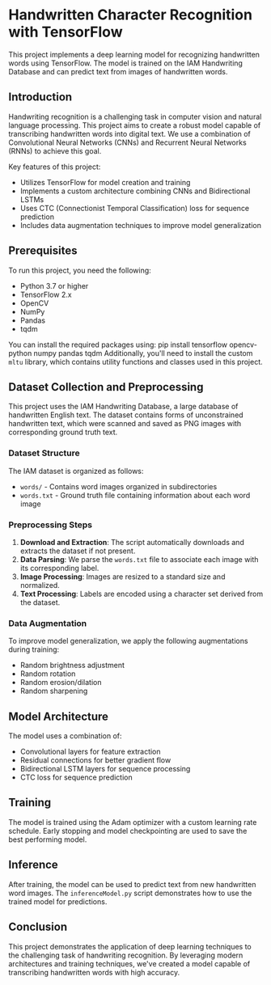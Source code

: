 # Handwritten Character Recognition with TensorFlow

This project implements a deep learning model for recognizing handwritten words using TensorFlow. The model is trained on the IAM Handwriting Database and can predict text from images of handwritten words.

## Introduction

Handwriting recognition is a challenging task in computer vision and natural language processing. This project aims to create a robust model capable of transcribing handwritten words into digital text. We use a combination of Convolutional Neural Networks (CNNs) and Recurrent Neural Networks (RNNs) to achieve this goal.

Key features of this project:
- Utilizes TensorFlow for model creation and training
- Implements a custom architecture combining CNNs and Bidirectional LSTMs
- Uses CTC (Connectionist Temporal Classification) loss for sequence prediction
- Includes data augmentation techniques to improve model generalization

## Prerequisites

To run this project, you need the following:

- Python 3.7 or higher
- TensorFlow 2.x
- OpenCV
- NumPy
- Pandas
- tqdm

You can install the required packages using: pip install tensorflow opencv-python numpy pandas tqdm
Additionally, you'll need to install the custom `mltu` library, which contains utility functions and classes used in this project.

## Dataset Collection and Preprocessing

This project uses the IAM Handwriting Database, a large database of handwritten English text. The dataset contains forms of unconstrained handwritten text, which were scanned and saved as PNG images with corresponding ground truth text.

### Dataset Structure

The IAM dataset is organized as follows:
- `words/` - Contains word images organized in subdirectories
- `words.txt` - Ground truth file containing information about each word image

### Preprocessing Steps

1. **Download and Extraction**: The script automatically downloads and extracts the dataset if not present.
2. **Data Parsing**: We parse the `words.txt` file to associate each image with its corresponding label.
3. **Image Processing**: Images are resized to a standard size and normalized.
4. **Text Processing**: Labels are encoded using a character set derived from the dataset.

### Data Augmentation

To improve model generalization, we apply the following augmentations during training:
- Random brightness adjustment
- Random rotation
- Random erosion/dilation
- Random sharpening

## Model Architecture

The model uses a combination of:
- Convolutional layers for feature extraction
- Residual connections for better gradient flow
- Bidirectional LSTM layers for sequence processing
- CTC loss for sequence prediction

## Training

The model is trained using the Adam optimizer with a custom learning rate schedule. Early stopping and model checkpointing are used to save the best performing model.

## Inference

After training, the model can be used to predict text from new handwritten word images. The `inferenceModel.py` script demonstrates how to use the trained model for predictions.

## Conclusion

This project demonstrates the application of deep learning techniques to the challenging task of handwriting recognition. By leveraging modern architectures and training techniques, we've created a model capable of transcribing handwritten words with high accuracy.
